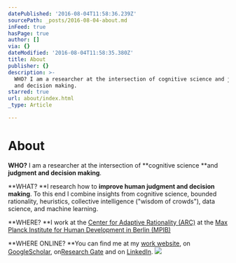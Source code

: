 ```yaml
---
datePublished: '2016-08-04T11:58:36.239Z'
sourcePath: _posts/2016-08-04-about.md
inFeed: true
hasPage: true
author: []
via: {}
dateModified: '2016-08-04T11:58:35.380Z'
title: About
publisher: {}
description: >-
  WHO? I am a researcher at the intersection of cognitive science and judgment
  and decision making.
starred: true
url: about/index.html
_type: Article

---
```

# About

**WHO?** I am a researcher at the intersection of **cognitive science **and **judgment and decision making**.

**WHAT? **I research how to **improve human judgment and decision making**. To this end I combine insights from cognitive science, bounded rationality, heuristics, collective intelligence ("wisdom of crowds"), data science, and machine learning.

**WHERE? **I work at the [Center for Adaptive Rationality (ARC)][0] at the [Max Planck Institute for Human Development in Berlin (MPIB)][1]

**WHERE ONLINE? **You can find me at my [work website][2], on [GoogleScholar][3], on[Research Gate][4] and on [LinkedIn][5].
![](https://the-grid-user-content.s3-us-west-2.amazonaws.com/c463d5d5-0952-49f5-8abb-88431bdc979e.jpg)

[0]: https://www.mpib-berlin.mpg.de/en/research/adaptive-rationality
[1]: https://www.mpib-berlin.mpg.de/en
[2]: https://www.mpib-berlin.mpg.de/en/staff/stefan-herzog
[3]: https://scholar.google.de/citations?user=WZIjp7YAAAAJ&hl=en
[4]: https://www.researchgate.net/profile/Stefan_Herzog2
[5]: http://de.linkedin.com/in/stefanmherzog